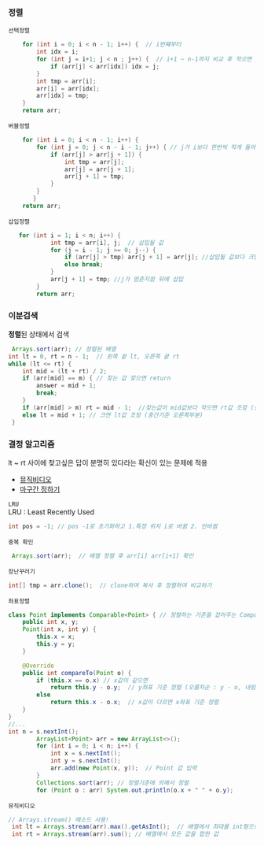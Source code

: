 ### **정렬**

`선택정렬`

```java
    for (int i = 0; i < n - 1; i++) {  // i번쨰부터
        int idx = i;
        for (int j = i+1; j < n ; j++) {  // i+1 ~ n-1까지 비교 후 작으면 i번째 자리로
            if (arr[j] < arr[idx]) idx = j;
        }
        int tmp = arr[i];
        arr[i] = arr[idx];
        arr[idx] = tmp;
    }
    return arr;
```

`버블정렬`

```java
    for (int i = 0; i < n - 1; i++) {
        for (int j = 0; j < n - i - 1; j++) { // j가 i보다 한번씩 적게 돌아야한다.
            if (arr[j] > arr[j + 1]) {
                int tmp = arr[j];
                arr[j] = arr[j + 1];
                arr[j + 1] = tmp;
            }
        }
       }
    return arr;
```

`삽입정렬`

```java
   for (int i = 1; i < n; i++) {
            int tmp = arr[i], j;  // 삽입될 값
            for (j = i - 1; j >= 0; j--) {
                if (arr[j] > tmp) arr[j + 1] = arr[j]; //삽입될 값보다 크면 뒤로 밀기
                else break;
            }
            arr[j + 1] = tmp; //j가 멈춘지점 뒤에 삽입
        }
        return arr;
```

### **이분검색** </br>

**정렬**된 상태에서 검색

```java
 Arrays.sort(arr); // 정렬된 배열
int lt = 0, rt = n - 1;  // 왼쪽 끝 lt, 오른쪽 끝 rt
while (lt <= rt) {
    int mid = (lt + rt) / 2;
    if (arr[mid] == m) { // 찾는 값 찾으면 return
        answer = mid + 1;
        break;
    }
    if (arr[mid] > m) rt = mid - 1;  //찾는값이 mid값보다 작으면 rt값 조정 (중간기준 왼쪽부분)
    else lt = mid + 1; // 크면 lt값 조정 (중간기준 오른쪽부분)
 }
```

### **결정 알고리즘** </br>

lt ~ rt 사이에 찾고싶은 답이 분명히 있다라는 확신이 있는 문제에 적용

- [뮤직비디오](https://github.com/gangintheremark/Algorithm/blob/master/Sorting%20and%20Searching/%EB%AE%A4%EC%A7%81%EB%B9%84%EB%94%94%EC%98%A4.java)
- [마구간 정하기](https://github.com/gangintheremark/Algorithm/blob/master/Sorting%20and%20Searching/%EB%A7%88%EA%B5%AC%EA%B0%84%20%EC%A0%95%ED%95%98%EA%B8%B0.java)
  </br>

`LRU` </br>
LRU : Least Recently Used</br>

```java
int pos = -1; // pos -1로 초기화하고 1.특정 위치 i로 바뀜 2. 안바뀜
```

`중복 확인`

```java
 Arrays.sort(arr);  // 배열 정렬 후 arr[i] arr[i+1] 확인
```

`장난꾸러기`

```java
int[] tmp = arr.clone();  // clone하여 복사 후 정렬하여 비교하기
```

`좌표정렬`

```java
class Point implements Comparable<Point> { // 정렬하는 기준을 잡아주는 Comparable
    public int x, y;
    Point(int x, int y) {
        this.x = x;
        this.y = y;
    }

    @Override
    public int compareTo(Point o) {
        if (this.x == o.x) // x값이 같으면
            return this.y - o.y;  // y좌표 기준 정렬 (오름차순 : y - o, 내림차순 : o - y)
        else
            return this.x - o.x;  // x값이 다르면 x좌표 기준 정렬
    }
}
//...
int n = s.nextInt();
        ArrayList<Point> arr = new ArrayList<>();
        for (int i = 0; i < n; i++) {
            int x = s.nextInt();
            int y = s.nextInt();
            arr.add(new Point(x, y));  // Point 값 입력
        }
        Collections.sort(arr); // 정렬기준에 의해서 정렬
        for (Point o : arr) System.out.println(o.x + " " + o.y);
```

`뮤직비디오` </br>

```java
// Arrays.stream() 메소드 사용!
 int lt = Arrays.stream(arr).max().getAsInt();  // 배열에서 최대를 int형으로 return
 int rt = Arrays.stream(arr).sum(); // 배열에서 모든 값을 합한 값
```
